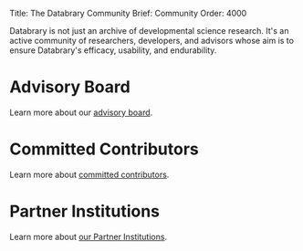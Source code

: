 Title: The Databrary Community
Brief: Community
Order: 4000

Databrary is not just an archive of developmental science research. It's an active community of researchers, developers, and advisors whose aim is to ensure Databrary's efficacy, usability, and endurability.

# Advisory Board

Learn more about our [advisory board](|filename|/community/board.md).

# Committed Contributors

Learn more about [committed contributors](|filename|/community/contributors.md).

# Partner Institutions

Learn more about [our Partner Institutions](|filename|/community/partners.md).
